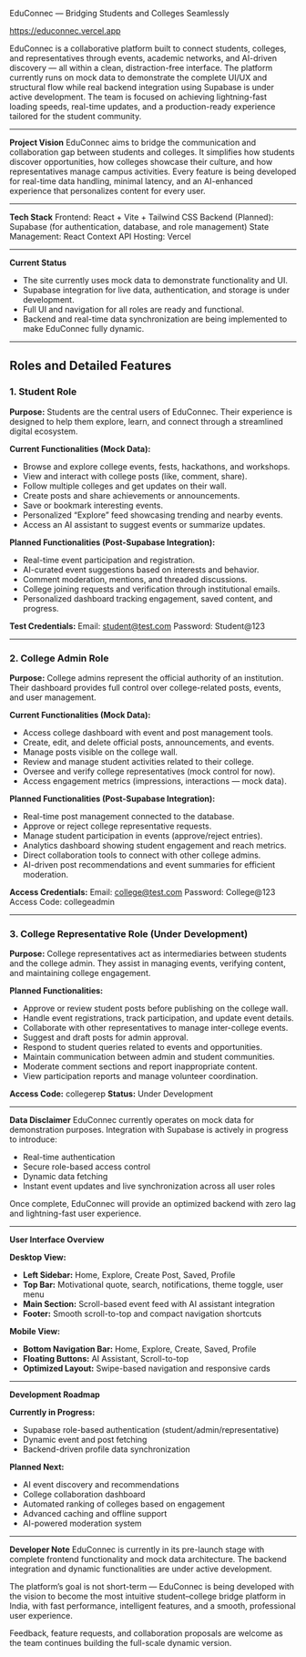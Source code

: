 EduConnec — Bridging Students and Colleges Seamlessly

https://educonnec.vercel.app

EduConnec is a collaborative platform built to connect students, colleges, and representatives through events, academic networks, and AI-driven discovery — all within a clean, distraction-free interface. The platform currently runs on mock data to demonstrate the complete UI/UX and structural flow while real backend integration using Supabase is under active development. The team is focused on achieving lightning-fast loading speeds, real-time updates, and a production-ready experience tailored for the student community.

---

**Project Vision**
EduConnec aims to bridge the communication and collaboration gap between students and colleges. It simplifies how students discover opportunities, how colleges showcase their culture, and how representatives manage campus activities. Every feature is being developed for real-time data handling, minimal latency, and an AI-enhanced experience that personalizes content for every user.

---

**Tech Stack**
Frontend: React + Vite + Tailwind CSS
Backend (Planned): Supabase (for authentication, database, and role management)
State Management: React Context API
Hosting: Vercel

---

**Current Status**

* The site currently uses mock data to demonstrate functionality and UI.
* Supabase integration for live data, authentication, and storage is under development.
* Full UI and navigation for all roles are ready and functional.
* Backend and real-time data synchronization are being implemented to make EduConnec fully dynamic.

---

## **Roles and Detailed Features**

### **1. Student Role**

**Purpose:**
Students are the central users of EduConnec. Their experience is designed to help them explore, learn, and connect through a streamlined digital ecosystem.

**Current Functionalities (Mock Data):**

* Browse and explore college events, fests, hackathons, and workshops.
* View and interact with college posts (like, comment, share).
* Follow multiple colleges and get updates on their wall.
* Create posts and share achievements or announcements.
* Save or bookmark interesting events.
* Personalized “Explore” feed showcasing trending and nearby events.
* Access an AI assistant to suggest events or summarize updates.

**Planned Functionalities (Post-Supabase Integration):**

* Real-time event participation and registration.
* AI-curated event suggestions based on interests and behavior.
* Comment moderation, mentions, and threaded discussions.
* College joining requests and verification through institutional emails.
* Personalized dashboard tracking engagement, saved content, and progress.

**Test Credentials:**
Email: student@test.com
Password: Student@123

---

### **2. College Admin Role**

**Purpose:**
College admins represent the official authority of an institution. Their dashboard provides full control over college-related posts, events, and user management.

**Current Functionalities (Mock Data):**

* Access college dashboard with event and post management tools.
* Create, edit, and delete official posts, announcements, and events.
* Manage posts visible on the college wall.
* Review and manage student activities related to their college.
* Oversee and verify college representatives (mock control for now).
* Access engagement metrics (impressions, interactions — mock data).

**Planned Functionalities (Post-Supabase Integration):**

* Real-time post management connected to the database.
* Approve or reject college representative requests.
* Manage student participation in events (approve/reject entries).
* Analytics dashboard showing student engagement and reach metrics.
* Direct collaboration tools to connect with other college admins.
* AI-driven post recommendations and event summaries for efficient moderation.

**Access Credentials:**
Email: college@test.com
Password: College@123
Access Code: collegeadmin

---

### **3. College Representative Role (Under Development)**

**Purpose:**
College representatives act as intermediaries between students and the college admin. They assist in managing events, verifying content, and maintaining college engagement.

**Planned Functionalities:**

* Approve or review student posts before publishing on the college wall.
* Handle event registrations, track participation, and update event details.
* Collaborate with other representatives to manage inter-college events.
* Suggest and draft posts for admin approval.
* Respond to student queries related to events and opportunities.
* Maintain communication between admin and student communities.
* Moderate comment sections and report inappropriate content.
* View participation reports and manage volunteer coordination.

**Access Code:** collegerep
**Status:** Under Development

---

**Data Disclaimer**
EduConnec currently operates on mock data for demonstration purposes.
Integration with Supabase is actively in progress to introduce:

* Real-time authentication
* Secure role-based access control
* Dynamic data fetching
* Instant event updates and live synchronization across all user roles

Once complete, EduConnec will provide an optimized backend with zero lag and lightning-fast user experience.

---

**User Interface Overview**

**Desktop View:**

* **Left Sidebar:** Home, Explore, Create Post, Saved, Profile
* **Top Bar:** Motivational quote, search, notifications, theme toggle, user menu
* **Main Section:** Scroll-based event feed with AI assistant integration
* **Footer:** Smooth scroll-to-top and compact navigation shortcuts

**Mobile View:**

* **Bottom Navigation Bar:** Home, Explore, Create, Saved, Profile
* **Floating Buttons:** AI Assistant, Scroll-to-top
* **Optimized Layout:** Swipe-based navigation and responsive cards

---

**Development Roadmap**

**Currently in Progress:**

* Supabase role-based authentication (student/admin/representative)
* Dynamic event and post fetching
* Backend-driven profile data synchronization

**Planned Next:**

* AI event discovery and recommendations
* College collaboration dashboard
* Automated ranking of colleges based on engagement
* Advanced caching and offline support
* AI-powered moderation system

---

**Developer Note**
EduConnec is currently in its pre-launch stage with complete frontend functionality and mock data architecture. The backend integration and dynamic functionalities are under active development.

The platform’s goal is not short-term — EduConnec is being developed with the vision to become the most intuitive student–college bridge platform in India, with fast performance, intelligent features, and a smooth, professional user experience.

Feedback, feature requests, and collaboration proposals are welcome as the team continues building the full-scale dynamic version.

